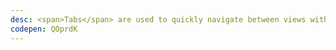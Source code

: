 ```yaml
---
desc: <span>Tabs</span> are used to quickly navigate between views within the same context.
codepen: QOprdK
---
```

